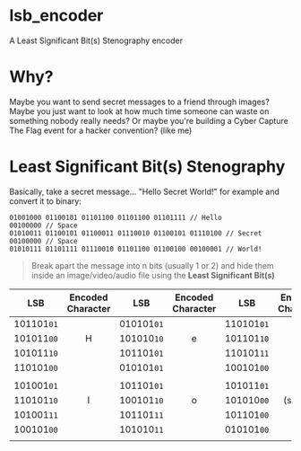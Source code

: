 # lsb_encoder
A Least Significant Bit(s) Stenography encoder

# Why?
Maybe you want to send secret messages to a friend through images?
Maybe you just want to look at how much time someone can waste on something nobody really needs?
Or maybe you're building a Cyber Capture The Flag event for a hacker convention? (like me)

# Least Significant Bit(s) Stenography
Basically, take a secret message... "Hello Secret World!" for example and convert it to binary:
```
01001000 01100101 01101100 01101100 01101111 // Hello
00100000 // Space
01010011 01100101 01100011 01110010 01100101 01110100 // Secret
00100000 // Space
01010111 01101111 01110010 01101100 01100100 00100001 // World!
```
>Break apart the message into n bits (usually 1 or 2) and hide them inside an image/video/audio file using the **Least Significant Bit(s)**

| LSB      | Encoded Character | LSB      | Encoded Character | LSB      | Encoded Character |
|----------|:-----------------:|----------|:-----------------:|----------|:-----------------:|
|101101`01`|                   |010101`01`|                   |110101`01`|                   |
|101011`00`|         H         |101010`10`|         e         |101101`10`|         l         |
|101011`10`|                   |101101`01`|                   |110101`11`|                   |
|110101`00`|                   |010101`01`|                   |100101`00`|                   |
|||||||
|101001`01`|                   |101101`01`|                   |101011`01`|                   |
|110101`10`|         l         |100101`10`|         o         |101010`00`|      (space)      |
|101001`11`|                   |101101`11`|                   |101101`00`|                   |
|100101`00`|                   |101010`11`|                   |010101`00`|                   |
|||||||